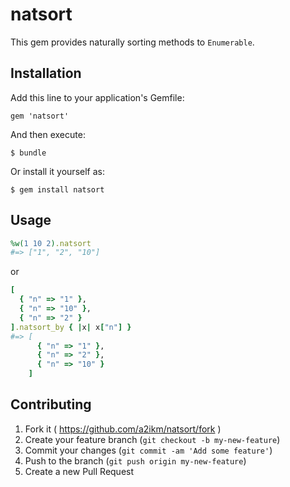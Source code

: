 # natsort

This gem provides naturally sorting methods to `Enumerable`.

## Installation

Add this line to your application's Gemfile:

    gem 'natsort'

And then execute:

    $ bundle

Or install it yourself as:

    $ gem install natsort

## Usage

```ruby
%w(1 10 2).natsort
#=> ["1", "2", "10"]
```

or

```ruby
[
  { "n" => "1" },
  { "n" => "10" },
  { "n" => "2" }
].natsort_by { |x| x["n"] }
#=> [
      { "n" => "1" },
      { "n" => "2" },
      { "n" => "10" }
    ]
```

## Contributing

1. Fork it ( https://github.com/a2ikm/natsort/fork )
2. Create your feature branch (`git checkout -b my-new-feature`)
3. Commit your changes (`git commit -am 'Add some feature'`)
4. Push to the branch (`git push origin my-new-feature`)
5. Create a new Pull Request

